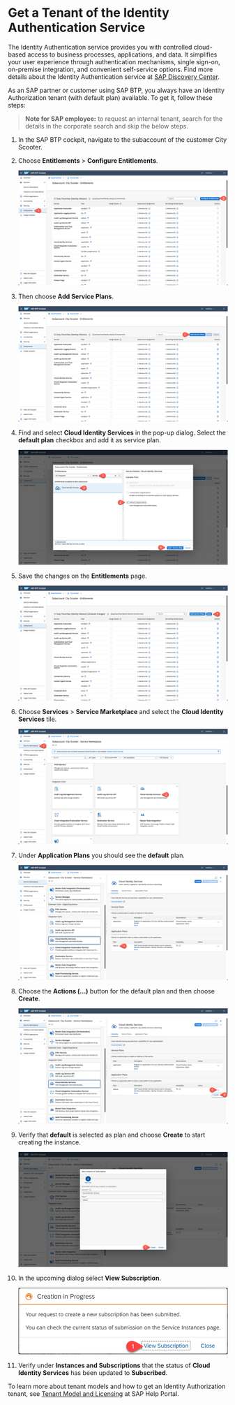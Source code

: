 # Get a Tenant of the Identity Authentication Service

The Identity Authentication service provides you with controlled cloud-based access to business processes, applications, and data. It simplifies your user experience through authentication mechanisms, single sign-on, on-premise integration, and convenient self-service options. Find more details about the Identity Authentication service at [SAP Discovery Center](https://discovery-center.cloud.sap/serviceCatalog/identity-authentication/?region=all).

As an SAP partner or customer using SAP BTP, you always have an Identity Authorization tenant (with default plan) available. To get it, follow these steps:

> **Note for SAP employee:** to request an internal tenant, search for the details in the corporate search and skip the below steps.

1. In the SAP BTP cockpit, navigate to the subaccount of the customer City Scooter.

1. Choose **Entitlements** >  **Configure Entitlements**.
   
    ![](images/configure-entitlements.png) 

1. Then choose **Add Service Plans**.
   
    ![](images/add-service-plans.png) 

1. Find and select **Cloud Identity Services** in the pop-up dialog. Select the **default plan** checkbox and add it as service plan.
    
    ![](images/add-default-plan.png)

1. Save the changes on the **Entitlements** page.
   
    ![](images/save-entitlement.png) 

1. Choose **Services** > **Service Marketplace** and select the **Cloud Identity Services** tile.
   
    ![](images/select-ias.png) 

1. Under **Application Plans** you should see the **default** plan.

    ![](images/default-plan.png) 

1. Choose the **Actions (...)** button for the default plan and then choose **Create**.

    ![](images/create-instance.png) 

1. Verify that **default** is selected as plan and choose **Create** to start creating the instance.

    ![](images/create-instance-02.png) 

1. In the upcoming dialog select **View Subscription**.
   
    ![](images/create-instance-03.png)

1. Verify under **Instances and Subscriptions** that the status of **Cloud Identity Services** has been updated to **Subscribed**.

To learn more about tenant models and how to get an Identity Authorization tenant, see [Tenant Model and Licensing](https://help.sap.com/viewer/6d6d63354d1242d185ab4830fc04feb1/Cloud/en-US/93160ebd2dcb40e98aadcbb9a970f2b9.html) at SAP Help Portal.
